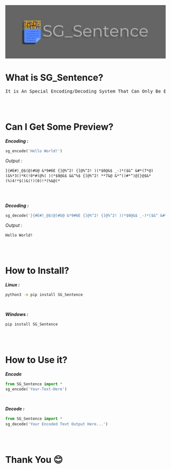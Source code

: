 [![logo](logo.png)](https://github.com/sancho1952007/SG_Sentence)
# What is SG_Sentence?
<pre>
It is An Special Encoding/Decoding System That Can Only Be Encoded & Decoded Using This Module!
</pre>

<br><br>

# Can I Get Some Preview?
***Encoding :***
```python
sg_encode('Hello World!')
```
*Output :*
```
}{#E#)_@$(@)#U@ &*9#6E {]@%^2! {]@%^2! )(*$0@&$ _-)*($&^ &#*(7*@)(&%*3()*K(!0*#(@%( )(*$0@&$ &&^%$ {]@%^2! **7&@ &*^()#*^)@[}@$&*(%)4!*$()&(!)(0)!*(%&@(*
```

<br><br>

***Decoding :***
```python
sg_decode('}{#E#)_@$(@)#U@ &*9#6E {]@%^2! {]@%^2! )(*$0@&$ _-)*($&^ &#*(7*@)(&%*3()*K(!0*#(@%( )(*$0@&$ &&^%$ {]@%^2! **7&@ &*^()#*^)@[}@$&*(%)4!*$()&(!)(0)!*(%&@(*')
```

*Output :*
```
Hello World!
```

<br><br>

# How to Install?
***Linux :***
```bash
python3 -m pip install SG_Sentence
```

<br>

***Windows :***
```cmd
pip install SG_Sentence
```

<br><br>

# How to Use it?
***Encode***
```python
from SG_Sentence import *
sg_encode('Your-Text-Here')
```

<br>

***Decode :***
```python
from SG_Sentence import *
sg_decode('Your Encoded Text Output Here...')
```

<br><br>

# **Thank You 😊**

